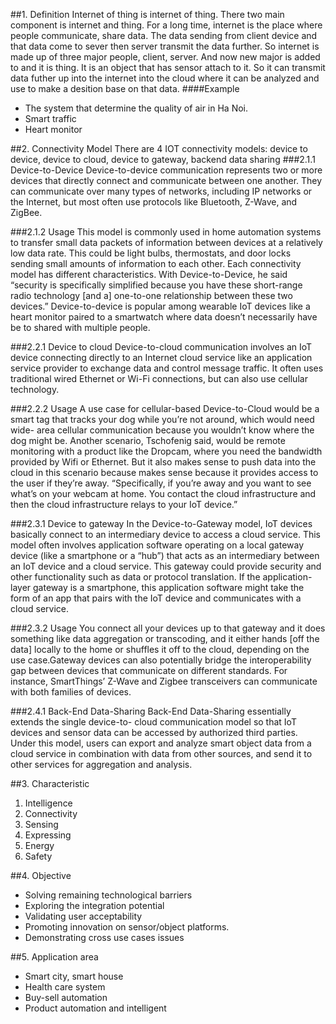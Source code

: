 ##1. Definition
 Internet of thing is internet of thing. There two main component is internet
and thing. For a long time, internet is the place where people communicate,
share data. The data sending from client device and that data come to sever then
server transmit the data further. So internet is made up of three major people,
client, server. And now new major is added to and it is thing.
It is an object that has sensor attach to it. So it can transmit data futher up into
the internet into the cloud where it can be analyzed and use to make a desition
base on that data.
####Example
* The system that determine the quality of air in Ha Noi.
* Smart traffic
* Heart monitor
 
##2. Connectivity Model
 There are 4 IOT connectivity models: device to device, device to cloud,
device to gateway, backend data sharing
###2.1.1 Device-to-Device
 Device-to-device communication represents two or more devices that directly connect and communicate between one another. They can communicate over many types of networks, including IP networks or the Internet, but most often use protocols like Bluetooth, Z-Wave, and ZigBee.

                         

###2.1.2 Usage
 This model is commonly used in home automation systems to transfer small data packets of information between devices at a relatively low data rate.  This could be light bulbs, thermostats, and door locks sending small amounts of information to each other. Each connectivity model has different characteristics. With Device-to-Device, he said “security is specifically simplified because you have these short-range radio technology [and a] one-to-one relationship between these two devices.” Device-to-device is popular among wearable IoT devices like a heart monitor paired to a smartwatch where data doesn’t necessarily have be to shared with multiple people.
 
###2.2.1 Device to cloud
 Device-to-cloud communication involves an IoT device connecting directly to an Internet cloud service like an application service provider to exchange data and control message traffic. It often uses traditional wired Ethernet or Wi-Fi connections, but can also use cellular technology.

              
                        
###2.2.2 Usage
 A use case for cellular-based Device-to-Cloud would be a smart tag that tracks your dog while you’re not around, which would need wide-
area cellular communication because you wouldn’t know where the dog might be.
Another scenario, Tschofenig said, would be remote monitoring with a product like the Dropcam, where you need the bandwidth provided by Wifi or Ethernet. But it also makes sense to push data into the cloud in this scenario because makes sense because it provides access to the
user if they’re away. “Specifically, if you’re away and you want to see what’s on your webcam at home. You contact the cloud infrastructure
and then the cloud infrastructure relays to your IoT device.”
                                           
###2.3.1 Device to gateway
 In the Device-to-Gateway model, IoT devices basically connect to an intermediary device to access a cloud service. This model often
involves application software operating on a local gateway device (like a smartphone or a “hub”) that acts as an intermediary between an IoT
device and a cloud service.
This gateway could provide security and other functionality such as data or protocol translation. If the application-layer gateway is a
smartphone, this application software might take the form of an app that pairs with the IoT device and communicates with a cloud service.
               

###2.3.2 Usage
 You connect all your devices up to that gateway and it does something like data aggregation or transcoding, and it either hands [off the data] locally to the home or shuffles it off to the cloud, depending on the use case.Gateway devices can also potentially bridge the interoperability gap between devices that communicate on different standards. For instance, SmartThings’ Z-Wave and Zigbee transceivers can communicate with both families of devices.
 
###2.4.1 Back-End Data-Sharing 
 Back-End Data-Sharing essentially extends the single device-to- cloud communication model so that IoT devices and sensor data can be
accessed by authorized third parties. Under this model, users can export and analyze smart object data from a cloud service in combination with data from other sources, and send it to other services for aggregation and  analysis.
                     
 
##3. Characteristic
1. Intelligence
2. Connectivity
3. Sensing
4. Expressing
5. Energy
6. Safety
 
##4. Objective
* Solving remaining technological barriers
* Exploring the integration potential
* Validating user acceptability
* Promoting innovation on sensor/object platforms.
* Demonstrating cross use cases issues

##5. Application area
* Smart city, smart house
* Health care system
* Buy-sell automation
* Product automation and intelligent

